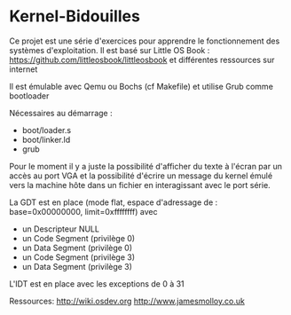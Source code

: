 # Kernel-Bidouilles

Ce projet est une série d'exercices pour apprendre le fonctionnement des systèmes d'exploitation. 
Il est basé sur Little OS Book : https://github.com/littleosbook/littleosbook
et différentes ressources sur internet

Il est émulable avec Qemu ou Bochs (cf Makefile) et utilise Grub comme bootloader

Nécessaires au démarrage :
- boot/loader.s
- boot/linker.ld
- grub

Pour le moment il y a juste la possibilité d'afficher du texte à l'écran par un accès au port VGA et la possibilité d'écrire un  message du kernel émulé vers la machine hôte dans un fichier en interagissant avec le port série.

La GDT est en place (mode flat, espace d'adressage de : base=0x00000000, limit=0xffffffff) avec 
- un Descripteur NULL
- un Code Segment (privilège 0)
- un Data Segment (privilège 0)
- un Code Segment (privilège 3)
- un Data Segment (privilège 3)

L'IDT est en place avec les exceptions de 0 à 31 


Ressources:
http://wiki.osdev.org
http://www.jamesmolloy.co.uk